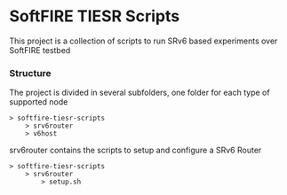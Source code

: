 # SoftFIRE TIESR Scripts #

This project is a collection of scripts to run SRv6 based experiments over SoftFIRE testbed

### Structure ###

The project is divided in several subfolders, one folder for each type of supported node

	> softfire-tiesr-scripts
		> srv6router
		> v6host

srv6router contains the scripts to setup and configure a SRv6 Router

	> softfire-tiesr-scripts
		> srv6router
			> setup.sh

